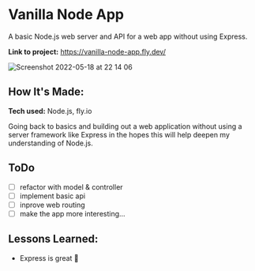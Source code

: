 # Vanilla Node App
A basic Node.js web server and API for a web app without using Express.

**Link to project:** https://vanilla-node-app.fly.dev/

![Screenshot 2022-05-18 at 22 14 06](https://user-images.githubusercontent.com/856071/169062783-5e6662d3-3246-4cbf-b9f5-51e13c6f628d.png)

## How It's Made:

**Tech used:** Node.js, fly.io

Going back to basics and building out a web application without using a server framework like Express in the hopes this will help deepen my understanding of Node.js.

## ToDo

- [ ] refactor with model & controller
- [ ] implement basic api
- [ ] inprove web routing
- [ ] make the app more interesting...

## Lessons Learned:

- Express is great 🤣

